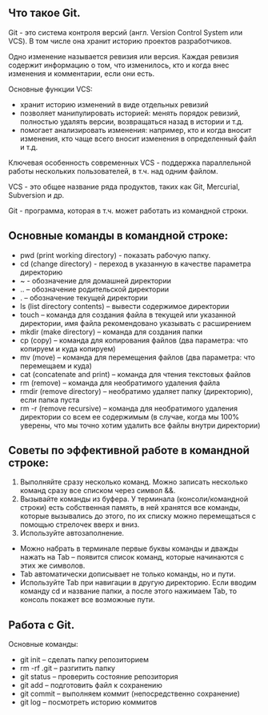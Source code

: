 ﻿## Что такое Git.

Git - это система контроля версий (англ. Version Control System или VCS). В том числе она хранит историю проектов разработчиков.

Одно изменение называется ревизия или версия.
Каждая ревизия содержит информацию о том, что изменилось, кто и когда внес изменения и комментарии, если они есть.

Основные функции VCS: 
* хранит историю изменений в виде отдельных ревизий
* позволяет манипулировать историей: менять порядок ревизий, полностью удалять версии, возвращаться назад в истории и т.д.
* помогает анализировать изменения: например, кто и когда вносит изменения, кто чаще всего вносит изменения в определенный файл и т.д.

Ключевая особенность современных VCS - поддержка параллельной работы нескольких пользователей, в т.ч. над одним файлом. 

VCS - это общее название ряда продуктов, таких как Git, Mercurial, Subversion и др.

Git - программа, которая в т.ч. может работать из командной строки.


## Основные команды в командной строке:

* pwd (print working directory) - показать рабочую папку.
* cd (change directory) - переход в указанную в качестве параметра директорию
* ~ - обозначение для домашней директории
* .. – обозначение родительской директории
* . – обозначение текущей директории
* ls (list directory contents) – вывести содержимое директории
* touch – команда для создания файла в текущей или указанной директории, имя файла рекомендовано указывать с расширением
* mkdir (make directory) – команда для создания папки 
* cp (copy) – команда для копирования файлов (два параметра: что копируем и куда копируем)
* mv (move) – команда для перемещения файлов (два параметра: что перемещаем и куда)
* cat (concatenate and print) – команда для чтения текстовых файлов
* rm (remove) – команда для необратимого удаления файла
* rmdir (remove directory) – необратимо удаляет папку (директорию), если папка пуста
* rm -r (remove recursive) – команда для необратимого удаления директории со всем ее содержимым (в случае, когда мы 100% уверены, что мы точно хотим удалить все файлы внутри директории)


## Советы по эффективной работе в командной строке:

1. Выполняйте сразу несколько команд. Можно записать несколько команд сразу все списком через символ &&. 
2. Вызывайте команды из буфера. У терминала (консоли/командной строки) есть собственная память, в ней хранятся все команды, которые вызывались до этого, по их списку можно перемещаться с помощью стрелочек вверх и вниз.
3. Используйте автозаполнение. 
* Можно набрать в терминале первые буквы команды и дважды нажать на Tab – появится список команд, которые начинаются с этих же символов.
* Tab автоматически дописывает не только команды, но и пути.
* Используйте Tab при навигации в другую директорию. Если вводим команду cd и название папки, а после этого нажимаем Tab, то консоль покажет все возможные пути.


 
## Работа с Git.

Основные команды:

* git init – сделать папку репозиторием
* rm -rf .git – разгитить папку
* git status – проверить состояние репозитория
* git add – подготовить файл к сохранению 
* git commit – выполняем коммит (непосредственно сохранение)
* git log – посмотреть историю коммитов 

